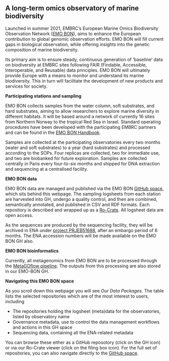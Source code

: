 ## A long-term omics observatory of marine biodiversity

Launched in summer 2021, EMBRC’s European Marine Omics Biodiversity Observation Network ([EMO BON](https://www.embrc.eu/services/emo-bon)), aims to enhance the European contribution to global genomic observation efforts. EMO BON will fill current gaps in biological observation, while offering insights into the genetic composition of marine biodiversity. 

Its primary aim is to ensure steady, continuous generation of ‘baseline’ data on biodiversity at EMBRC sites following FAIR (Findable, Accessible, Interoperable, and Reusable) data principles. EMO BON will ultimately provide Europe with a means to monitor and understand its marine biodiversity. This in turn will facilitate the development of new products and services for society.

**Participating stations and sampling**

EMO BON collects samples from the water column, soft substrates, and hard substrates, aiming to allow researchers to explore marine diversity in different habitats. It will be based around a network of currently 16 sites from Northern Norway to the tropical Red Sea in Israel. Standard operating procedures have been developed with the participating EMBRC partners and can be found in the [EMO BON Handbook](https://www.embrc.eu/newsroom/publications/european-marine-omics-biodiversity-observation-network-emo-bon-handbook).  

Samples are collected at the participating observatories every two months (water and soft substrates) to a year (hard substrates) and processed according to the SOPs. Four replicas are collected, two for immediate use, and two are biobanked for future exploration. Samples are collected centrally in Paris every four-to-six months and shipped for DNA extraction and sequencing at a centralised facility. 

**EMO BON data**

EMO BON data are managed and published via the EMO BON [GitHub space](https://github.com/emo-bon), which sits behind this webpage. The sampling logsheets from each station are harvested into GH, undergo a quality control, and then are combined, semantically annotated, and published in CSV and RDF formats. Each repository is described and wrapped up as a [Ro-Crate](https://www.researchobject.org/ro-crate/). All logsheet data are open access. 

As the sequences are produced by the sequencing facility, they will be archived in ENA under [project PRJEB51688](https://www.ebi.ac.uk/ena/browser/view/PRJEB51688), after an embargo period of 6 months. The ENA accession numbers will be made available on the  EMO BON GH also. 

**EMO BON bioinformatics**

Currently, all metagenomics from EMO BON are to be processed through the [MetaGOflow pipeline](https://academic.oup.com/gigascience/article/doi/10.1093/gigascience/giad078/7321054). The outputs from this processing are also stored in our EMO-BON GH. 

**Navigating this EMO BON space**

As you scroll down this webpage you will see _Our Data Packages_. The table lists the selected repositories which are of the most interest to users, including
- The repositories holding the logsheet (meta)data for the observatories, listed by observatory name<br>
- Governance metadata, use to control the data management workflows and actions in this GH space<br>
- Sequencing data, containing all the ENA-related metadata<br>

You can browse these either as a GitHub reposotory (click on the GH icon) or via our Ro-Crate viewer (click on the filing box icon). For the full set of repositories, you can also navigate directly to the [GitHub space](https://github.com/emo-bon).  
